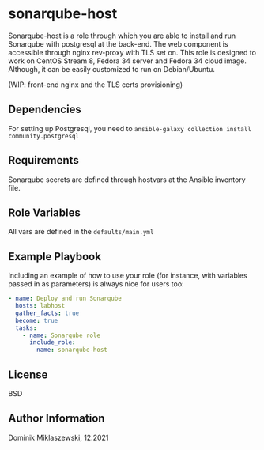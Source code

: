 sonarqube-host
==============

Sonarqube-host is a role through which you are able to install and run Sonarqube with postgresql at the back-end. The web component is accessible through nginx rev-proxy with TLS set on. This role is designed to work on CentOS Stream 8, Fedora 34 server and Fedora 34 cloud image. Although, it can be easily customized to run on Debian/Ubuntu.

(WIP: front-end nginx and the TLS certs provisioning)

Dependencies
------------

For setting up Postgresql, you need to `ansible-galaxy collection install community.postgresql`

Requirements
------------

Sonarqube secrets are defined through hostvars at the Ansible inventory file.

Role Variables
--------------

All vars are defined in the `defaults/main.yml`

Example Playbook
----------------

Including an example of how to use your role (for instance, with variables passed in as parameters) is always nice for users too:

```yaml
- name: Deploy and run Sonarqube
  hosts: labhost
  gather_facts: true
  become: true
  tasks:
    - name: Sonarqube role
      include_role:
        name: sonarqube-host
```

License
-------

BSD

Author Information
------------------

Dominik Miklaszewski, 12.2021
